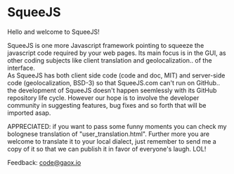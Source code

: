 # SqueeJS
Hello and welcome to SqueeJS!  
  
SqueeJS is one more Javascript framework pointing to squeeze the javascript code required by your web pages. Its main focus is in the GUI, as other coding subjects like client translation and geolocalization.. of the interface.<br>
As SqueeJS has both client side code (code and doc, MIT) and server-side code (geolocalization, BSD-3) so that SqueeJS.com can't run on GitHub.. the development of SqueeJS doesn't happen seemlessly with its GitHub repository life cycle. However our hope is to involve the developer community in suggesting features, bug fixes and so forth that will be imported asap.

APPRECIATED: if you want to pass some funny moments you can check my bolognese translation of "user_translation.html". Further more you are welcome to translate it to your local dialect, just remember to send me a copy of it so that we can publish it in favor of everyone's laugh. LOL!

Feedback: <a href="mailto:code@gaox.io">code@gaox.io</a>


